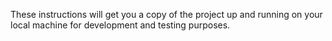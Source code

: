 These instructions will get you a copy of the project up and running on your local machine for development and testing purposes. 
